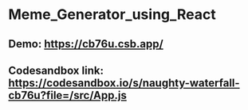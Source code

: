 # Meme_Generator_using_React

## Demo: https://cb76u.csb.app/

## Codesandbox link: https://codesandbox.io/s/naughty-waterfall-cb76u?file=/src/App.js

